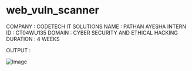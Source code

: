 # web_vuln_scanner
COMPANY : CODETECH IT SOLUTIONS
NAME : PATHAN AYESHA
INTERN ID : CT04WU135
DOMAIN : CYBER SECURITY AND ETHICAL HACKING 
DURATION : 4 WEEKS


OUTPUT :

![Image](https://github.com/user-attachments/assets/e037a27d-629c-44d8-9af0-62c78afa051e)
